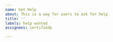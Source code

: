 ```yaml
---
name: Get Help
about: This is a way for users to ask for help
title: ''
labels: help wanted
assignees: certifiedp

---
```


<!-- This a comment-->
